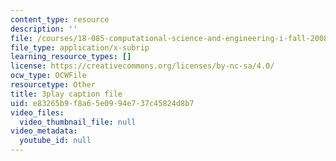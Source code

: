 ```yaml
---
content_type: resource
description: ''
file: /courses/18-085-computational-science-and-engineering-i-fall-2008/e83265b9f8a65e0994e737c45824d8b7_Y_lWzD2vigk.vtt
file_type: application/x-subrip
learning_resource_types: []
license: https://creativecommons.org/licenses/by-nc-sa/4.0/
ocw_type: OCWFile
resourcetype: Other
title: 3play caption file
uid: e83265b9-f8a6-5e09-94e7-37c45824d8b7
video_files:
  video_thumbnail_file: null
video_metadata:
  youtube_id: null
---
```

